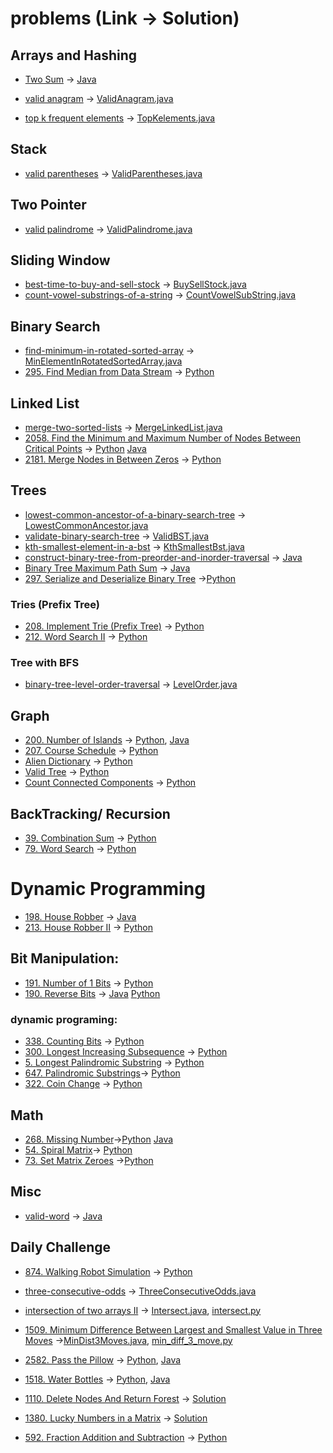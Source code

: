 # problems (Link -> Solution)

## Arrays and Hashing
 - [Two Sum](https://leetcode.com/problems/two-sum/description/) -> [Java](src/main/java/com/leetcode/arrays/TwoSum.java)

 - [valid anagram](https://leetcode.com/problems/valid-anagram/description/) -> [ValidAnagram.java](src/main/java/com/leetcode/arrays/ValidAnagram.java)
 
 - [top k frequent elements](https://leetcode.com/problems/top-k-frequent-elements/description/)  -> [TopKelements.java](src/main/java/com/leetcode/arrays/TopKelements.java)

## Stack
 - [valid parentheses](https://leetcode.com/problems/valid-parentheses/description/) -> [ValidParentheses.java](src/main/java/com/leetcode/arrays/ValidParentheses.java)
 
## Two Pointer
 - [valid palindrome](https://leetcode.com/problems/valid-palindrome/description/) -> [ValidPalindrome.java](src/main/java/com/leetcode/arrays/ValidPalindrome.java)
 
## Sliding Window
 - [best-time-to-buy-and-sell-stock](https://leetcode.com/problems/best-time-to-buy-and-sell-stock/description/) -> [BuySellStock.java](src/main/java/com/leetcode/arrays/BuySellStock.java)
 - [count-vowel-substrings-of-a-string](https://leetcode.com/problems/count-vowel-substrings-of-a-string/description/) -> [CountVowelSubString.java](src/main/java/com/oa/CountVowelSubString.java)
 
## Binary Search
- [find-minimum-in-rotated-sorted-array](https://leetcode.com/problems/find-minimum-in-rotated-sorted-array/) -> [MinElementInRotatedSortedArray.java](src/main/java/com/leetcode/arrays/MinElementInRotatedSortedArray.java)
- [295. Find Median from Data Stream](https://leetcode.com/problems/find-median-from-data-stream/solutions/5431136/simple-solution-without-using-heap-or-priority-queue/) -> [Python](python/median.py)

## Linked List
- [merge-two-sorted-lists](https://leetcode.com/problems/merge-two-sorted-lists/description/) -> [MergeLinkedList.java](src/main/java/com/leetcode/linkedlist/MergeLinkedList.java)
- [2058. Find the Minimum and Maximum Number of Nodes Between Critical Points](https://leetcode.com/problems/find-the-minimum-and-maximum-number-of-nodes-between-critical-points/description/) -> [Python](python/min_critical_max_critical.py) [Java](src/main/java/dailyChallege/MinMaxCritical.java)
- [2181. Merge Nodes in Between Zeros](https://leetcode.com/problems/merge-nodes-in-between-zeros/description/) -> [Python](python/merge_nodes.py)
	
## Trees
- [lowest-common-ancestor-of-a-binary-search-tree](https://leetcode.com/problems/lowest-common-ancestor-of-a-binary-search-tree/description/) -> [LowestCommonAncestor.java](src/main/java/com/leetcode/trees/LowestCommonAncestor.java)
- [validate-binary-search-tree](https://leetcode.com/problems/validate-binary-search-tree/) -> [ValidBST.java](src/main/java/com/leetcode/trees/ValidBST.java)
- [kth-smallest-element-in-a-bst](https://leetcode.com/problems/kth-smallest-element-in-a-bst/description/) -> [KthSmallestBst.java](src/main/java/com/leetcode/trees/KthSmallestBst.java)
- [construct-binary-tree-from-preorder-and-inorder-traversal](https://leetcode.com/problems/construct-binary-tree-from-preorder-and-inorder-traversal/description/) ->  [Java](src/main/java/com/leetcode/trees/ContructBST.java)
- [Binary Tree Maximum Path Sum](https://leetcode.com/problems/binary-tree-maximum-path-sum/description/) ->  [Java](src/main/java/com/leetcode/trees/BinaryTreeMaxPath.java)
- [297. Serialize and Deserialize Binary Tree](https://leetcode.com/problems/serialize-and-deserialize-binary-tree/) ->[Python](python/serialize_deserialize_binary_tree.py)

### Tries (Prefix Tree)
- [208. Implement Trie (Prefix Tree)](https://leetcode.com/problems/implement-trie-prefix-tree/description/) -> [Python](python/prefix_tries.py)
- [212. Word Search II](https://leetcode.com/problems/word-search-ii/description/) -> [Python](python/word_search_2.py)
### Tree with BFS
- [binary-tree-level-order-traversal](https://leetcode.com/problems/binary-tree-level-order-traversal/description/) -> [LevelOrder.java](src/main/java/com/leetcode/trees/LevelOrder.java)

## Graph
- [200. Number of Islands](https://leetcode.com/problems/number-of-islands/solutions/5622703/dfs-solution-time-o-n-x-m-space-o-n-x-m/) -> [Python](python/noOfIslands.py), [Java](src/main/java/com/leetcode/graphs/NoOfIslands.java)
- [207. Course Schedule](https://leetcode.com/problems/course-schedule/solutions/5674833/top-sort-using-bfs/) -> [Python](python/courseSchedule.py)
- [Alien Dictionary](https://leetcode.com/problems/alien-dictionary/description/) -> [Python](python/alienDictionary.py)
- [Valid Tree](https://leetcode.com/problems/graph-valid-tree/description/) -> [Python](python/validTree.py)
- [Count Connected Components](https://leetcode.com/problems/number-of-connected-components-in-an-undirected-graph/description/) -> [Python](python/countConnectedComponents.py)

## BackTracking/ Recursion
- [39. Combination Sum](https://leetcode.com/problems/combination-sum/) -> [Python](python/combinations.py)
- [79. Word Search](https://leetcode.com/problems/word-search/) -> [Python](python/word_search.py)

# Dynamic Programming
- [198. House Robber](https://leetcode.com/problems/house-robber/solutions/5680118/1d-dynamic-programming-approach-beats-100/) ->  [Java](src/main/java/com/leetcode/dynamicProgramming/HouseRobber.java)
- [213. House Robber II](https://leetcode.com/problems/house-robber-ii/solutions/5680267/simple-1d-dynamic-programming-approach/) -> [Python](python/houseRobber2.py)

## Bit Manipulation:
- [191. Number of 1 Bits](blind-75/python/no_of_1_bits.py) -> [Python](python/no_of_1_bits.py)
- [190. Reverse Bits](https://leetcode.com/problems/reverse-bits/) -> [Java](src/main/java/com/leetcode/bitmanupulation/ReverseBits.java) [Python](python/reverse_bit.py)
### dynamic programing:
- [338. Counting Bits](https://leetcode.com/problems/counting-bits/) -> [Python](python/counting_bits.py)
- [300. Longest Increasing Subsequence](https://leetcode.com/problems/longest-increasing-subsequence/solutions/5680629/1d-dynamic-programming/) -> [Python](python/LIS.py)
- [5. Longest Palindromic Substring](https://leetcode.com/problems/longest-palindromic-substring/solutions/5695824/expand-outwards-approach/) -> [Python](python/longestPalindromSubstring.py)
- [647. Palindromic Substrings](https://leetcode.com/problems/palindromic-substrings/solutions/5695923/simple-2-pointer-approach/)-> [Python](python/noOfPalindromeSubstrings.py)
- [322. Coin Change](https://leetcode.com/problems/coin-change/solutions/5695980/dynamic-programming-solution-with-explanation/) -> [Python](python/coinChange.py)
## Math
- [268. Missing Number](https://leetcode.com/problems/missing-number/description/)->[Python](python/missing_number.py) [Java](src/main/java/com/leetcode/math/MissingNumber.java)
- [54. Spiral Matrix](https://leetcode.com/problems/spiral-matrix/solutions/5631900/simulated-solution/)-> [Python](python/SpiralMatrix.py)
- [73. Set Matrix Zeroes](https://leetcode.com/problems/set-matrix-zeroes/solutions/5676824/simple-set-solution/) ->[Python](python/setMatrixZero.py)
## Misc
- [valid-word](https://leetcode.com/problems/valid-word/description/) -> [Java](src/main/java/com/leetcode/arrays/ValidWord.java)

## Daily Challenge
- [874. Walking Robot Simulation](https://leetcode.com/problems/walking-robot-simulation/solutions/5736594/robot-s-journey-in-a-grid-time-complexity-o-n-o-space-complexity-o-o/) -> [Python](python/RobotSim.py)

- [three-consecutive-odds](https://leetcode.com/problems/three-consecutive-odds/description) -> [ThreeConsecutiveOdds.java](src/main/java/dailyChallege/ThreeConsecutiveOdds.java) 

- [intersection of two arrays II](https://leetcode.com/problems/intersection-of-two-arrays-ii) -> [Intersect.java](src/main/java/dailyChallege/Intersect.java), [intersect.py](python/intersect.py)

- [1509. Minimum Difference Between Largest and Smallest Value in Three Moves](https://leetcode.com/problems/minimum-difference-between-largest-and-smallest-value-in-three-moves) ->[MinDist3Moves.java](src/main/java/dailyChallege/MinDist3Moves.java), [min_diff_3_move.py](python/min_diff_3_move.py)

- [2582. Pass the Pillow](https://leetcode.com/problems/pass-the-pillow/description) -> [Python](python/pillow.py), [Java](src/main/java/dailyChallege/Pillow.java)

- [1518. Water Bottles](https://leetcode.com/problems/water-bottles/solutions/5431105/maximum-number-of-water-bottles-drunk-with-exchange-system) -> [Python](python/water_bottle.py), [Java](src/main/java/dailyChallege/WaterBoltle.java)

- [1110. Delete Nodes And Return Forest](https://leetcode.com/problems/delete-nodes-and-return-forest/description/) -> [Solution](https://leetcode.com/problems/delete-nodes-and-return-forest/solutions/5492742/time-and-space-on-complexity-solution/)

- [1380. Lucky Numbers in a Matrix](https://leetcode.com/problems/lucky-numbers-in-a-matrix/) -> [Solution](https://leetcode.com/problems/lucky-numbers-in-a-matrix/solutions/5502536/simple-solution-with-o-m-n-time-complexity/)

- [592. Fraction Addition and Subtraction](https://leetcode.com/problems/fraction-addition-and-subtraction/solutions/5679577/simple-math-solution-time-o-n/) -> [Python](python/fractionAdditionAndSubstraction.py)